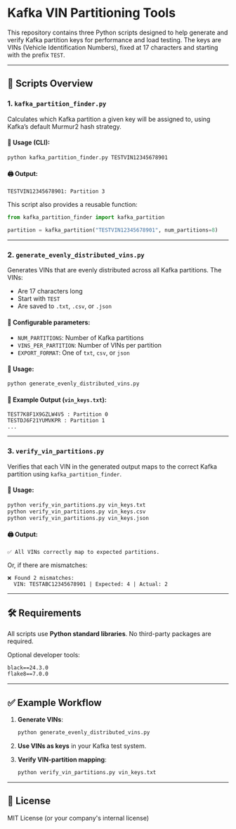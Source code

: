 # Kafka VIN Partitioning Tools

This repository contains three Python scripts designed to help generate and verify Kafka partition keys for performance and load testing. The keys are VINs (Vehicle Identification Numbers), fixed at 17 characters and starting with the prefix `TEST`.

---

## 📁 Scripts Overview

### 1. `kafka_partition_finder.py`

Calculates which Kafka partition a given key will be assigned to, using Kafka’s default Murmur2 hash strategy.

#### 🔧 Usage (CLI):
```bash
python kafka_partition_finder.py TESTVIN12345678901
```

#### 🖨 Output:
```
TESTVIN12345678901: Partition 3
```

This script also provides a reusable function:
```python
from kafka_partition_finder import kafka_partition

partition = kafka_partition("TESTVIN12345678901", num_partitions=8)
```

---

### 2. `generate_evenly_distributed_vins.py`

Generates VINs that are evenly distributed across all Kafka partitions. The VINs:
- Are 17 characters long
- Start with `TEST`
- Are saved to `.txt`, `.csv`, or `.json`

#### 🔧 Configurable parameters:
- `NUM_PARTITIONS`: Number of Kafka partitions
- `VINS_PER_PARTITION`: Number of VINs per partition
- `EXPORT_FORMAT`: One of `txt`, `csv`, or `json`

#### 🏃 Usage:
```bash
python generate_evenly_distributed_vins.py
```

#### 💾 Example Output (`vin_keys.txt`):
```
TEST7K8F1X9GZLW4V5 : Partition 0
TESTDJ6F21YUMVKPR : Partition 1
...
```

---

### 3. `verify_vin_partitions.py`

Verifies that each VIN in the generated output maps to the correct Kafka partition using `kafka_partition_finder`.

#### 🏃 Usage:
```bash
python verify_vin_partitions.py vin_keys.txt
python verify_vin_partitions.py vin_keys.csv
python verify_vin_partitions.py vin_keys.json
```

#### 🖨 Output:
```
✅ All VINs correctly map to expected partitions.
```

Or, if there are mismatches:
```
❌ Found 2 mismatches:
  VIN: TESTABC12345678901 | Expected: 4 | Actual: 2
```

---

## 🛠 Requirements

All scripts use **Python standard libraries**. No third-party packages are required.

Optional developer tools:
```txt
black==24.3.0
flake8==7.0.0
```

---

## ✅ Example Workflow

1. **Generate VINs**:
   ```bash
   python generate_evenly_distributed_vins.py
   ```

2. **Use VINs as keys** in your Kafka test system.

3. **Verify VIN-partition mapping**:
   ```bash
   python verify_vin_partitions.py vin_keys.txt
   ```

---

## 📄 License

MIT License (or your company's internal license)